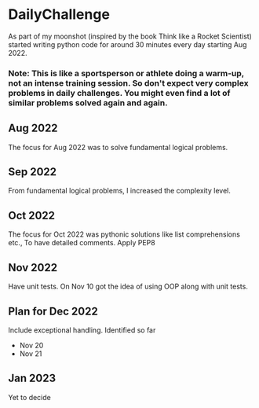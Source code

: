 # DailyChallenge

As part of my moonshot (inspired by the book Think like a Rocket Scientist) 
started writing python code for around 30 minutes every day starting Aug 2022.

### Note: This is like a sportsperson or athlete doing a warm-up, not an intense training session. So don't expect very complex problems in daily challenges. You might even find a lot of similar problems solved again and again.

## Aug 2022

The focus for Aug 2022 was to solve fundamental logical problems.

## Sep 2022

From fundamental logical problems, I increased the complexity level.

## Oct 2022

The focus for Oct 2022 was pythonic solutions like list comprehensions etc.,
To have detailed comments. Apply PEP8
## Nov 2022

Have unit tests. On Nov 10 got the idea of using OOP along with unit tests.

## Plan for Dec 2022

Include exceptional handling.
Identified so far
- Nov 20
- Nov 21


## Jan 2023 
Yet to decide

